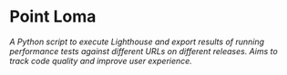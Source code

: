 # Point Loma
*A Python script to execute Lighthouse and export results of running performance tests against different URLs on different releases. Aims to track code quality and improve user experience.*

